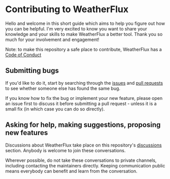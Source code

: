 # Contributing to WeatherFlux

Hello and welcome in this short guide which aims to help you figure out how you can be helpful. I'm very excited to know you want to share your knowledge and your skills to make WeatherFlux a better tool. Thank you so much for your involvement and engagement!

Note: to make this repository a safe place to contribute, WeatherFlux has a [Code of Conduct](/CODE_OF_CONDUCT.md)

## Submitting bugs

If you'd like to do it, start by searching through the [issues](https://github.com/Pierre-Lannoy/WeatherFlux/issues) and [pull requests](https://github.com/Pierre-Lannoy/WeatherFlux/pulls) to see whether someone else has found the same bug.

If you know how to fix the bug or implement your new feature, please open an issue first to discuss it before submitting a pull request - unless it is a small fix (in which case you can do so directly).

## Asking for help, making suggestions, proposing new features

Discussions about WeatherFlux take place on this repository's [discussions](https://github.com/Pierre-Lannoy/WeatherFlux/discussions) section. Anybody is welcome to join these conversations.

Wherever possible, do not take these conversations to private channels, including contacting the maintainers directly. Keeping communication public means everybody can benefit and learn from the conversation.
